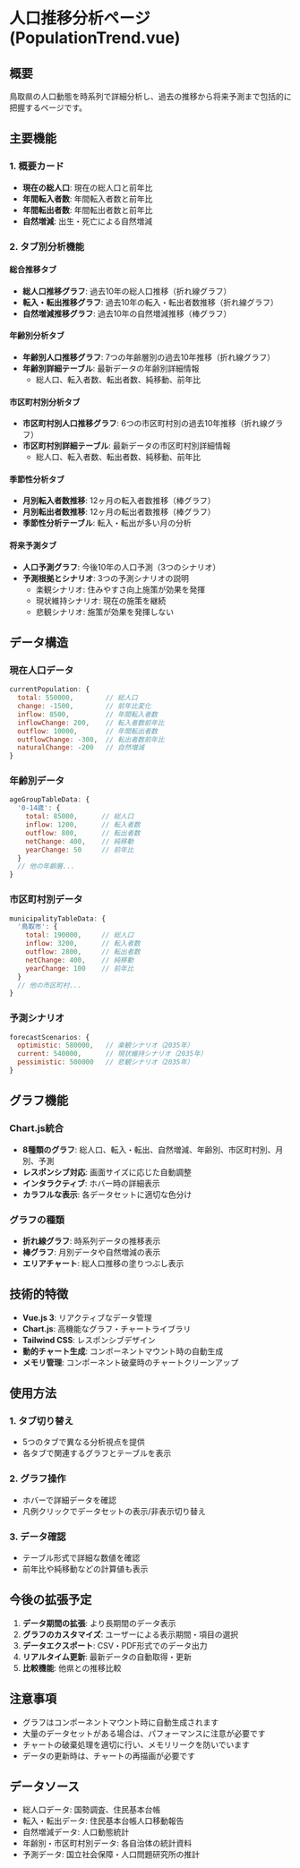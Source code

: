 # 人口推移分析ページ (PopulationTrend.vue)

## 概要
鳥取県の人口動態を時系列で詳細分析し、過去の推移から将来予測まで包括的に把握するページです。

## 主要機能

### 1. 概要カード
- **現在の総人口**: 現在の総人口と前年比
- **年間転入者数**: 年間転入者数と前年比
- **年間転出者数**: 年間転出者数と前年比
- **自然増減**: 出生・死亡による自然増減

### 2. タブ別分析機能

#### 総合推移タブ
- **総人口推移グラフ**: 過去10年の総人口推移（折れ線グラフ）
- **転入・転出推移グラフ**: 過去10年の転入・転出者数推移（折れ線グラフ）
- **自然増減推移グラフ**: 過去10年の自然増減推移（棒グラフ）

#### 年齢別分析タブ
- **年齢別人口推移グラフ**: 7つの年齢層別の過去10年推移（折れ線グラフ）
- **年齢別詳細テーブル**: 最新データの年齢別詳細情報
  - 総人口、転入者数、転出者数、純移動、前年比

#### 市区町村別分析タブ
- **市区町村別人口推移グラフ**: 6つの市区町村別の過去10年推移（折れ線グラフ）
- **市区町村別詳細テーブル**: 最新データの市区町村別詳細情報
  - 総人口、転入者数、転出者数、純移動、前年比

#### 季節性分析タブ
- **月別転入者数推移**: 12ヶ月の転入者数推移（棒グラフ）
- **月別転出者数推移**: 12ヶ月の転出者数推移（棒グラフ）
- **季節性分析テーブル**: 転入・転出が多い月の分析

#### 将来予測タブ
- **人口予測グラフ**: 今後10年の人口予測（3つのシナリオ）
- **予測根拠とシナリオ**: 3つの予測シナリオの説明
  - 楽観シナリオ: 住みやすさ向上施策が効果を発揮
  - 現状維持シナリオ: 現在の施策を継続
  - 悲観シナリオ: 施策が効果を発揮しない

## データ構造

### 現在人口データ
```javascript
currentPopulation: {
  total: 550000,        // 総人口
  change: -1500,        // 前年比変化
  inflow: 8500,         // 年間転入者数
  inflowChange: 200,    // 転入者数前年比
  outflow: 10000,       // 年間転出者数
  outflowChange: -300,  // 転出者数前年比
  naturalChange: -200   // 自然増減
}
```

### 年齢別データ
```javascript
ageGroupTableData: {
  '0-14歳': { 
    total: 85000,      // 総人口
    inflow: 1200,      // 転入者数
    outflow: 800,      // 転出者数
    netChange: 400,    // 純移動
    yearChange: 50     // 前年比
  }
  // 他の年齢層...
}
```

### 市区町村別データ
```javascript
municipalityTableData: {
  '鳥取市': { 
    total: 190000,     // 総人口
    inflow: 3200,      // 転入者数
    outflow: 2800,     // 転出者数
    netChange: 400,    // 純移動
    yearChange: 100    // 前年比
  }
  // 他の市区町村...
}
```

### 予測シナリオ
```javascript
forecastScenarios: {
  optimistic: 580000,   // 楽観シナリオ（2035年）
  current: 540000,      // 現状維持シナリオ（2035年）
  pessimistic: 500000   // 悲観シナリオ（2035年）
}
```

## グラフ機能

### Chart.js統合
- **8種類のグラフ**: 総人口、転入・転出、自然増減、年齢別、市区町村別、月別、予測
- **レスポンシブ対応**: 画面サイズに応じた自動調整
- **インタラクティブ**: ホバー時の詳細表示
- **カラフルな表示**: 各データセットに適切な色分け

### グラフの種類
- **折れ線グラフ**: 時系列データの推移表示
- **棒グラフ**: 月別データや自然増減の表示
- **エリアチャート**: 総人口推移の塗りつぶし表示

## 技術的特徴

- **Vue.js 3**: リアクティブなデータ管理
- **Chart.js**: 高機能なグラフ・チャートライブラリ
- **Tailwind CSS**: レスポンシブデザイン
- **動的チャート生成**: コンポーネントマウント時の自動生成
- **メモリ管理**: コンポーネント破棄時のチャートクリーンアップ

## 使用方法

### 1. タブ切り替え
- 5つのタブで異なる分析視点を提供
- 各タブで関連するグラフとテーブルを表示

### 2. グラフ操作
- ホバーで詳細データを確認
- 凡例クリックでデータセットの表示/非表示切り替え

### 3. データ確認
- テーブル形式で詳細な数値を確認
- 前年比や純移動などの計算値も表示

## 今後の拡張予定

1. **データ期間の拡張**: より長期間のデータ表示
2. **グラフのカスタマイズ**: ユーザーによる表示期間・項目の選択
3. **データエクスポート**: CSV・PDF形式でのデータ出力
4. **リアルタイム更新**: 最新データの自動取得・更新
5. **比較機能**: 他県との推移比較

## 注意事項

- グラフはコンポーネントマウント時に自動生成されます
- 大量のデータセットがある場合は、パフォーマンスに注意が必要です
- チャートの破棄処理を適切に行い、メモリリークを防いでいます
- データの更新時は、チャートの再描画が必要です

## データソース

- 総人口データ: 国勢調査、住民基本台帳
- 転入・転出データ: 住民基本台帳人口移動報告
- 自然増減データ: 人口動態統計
- 年齢別・市区町村別データ: 各自治体の統計資料
- 予測データ: 国立社会保障・人口問題研究所の推計

